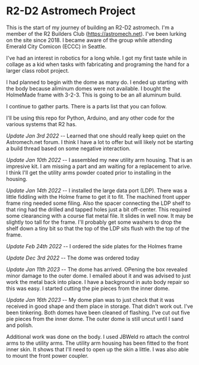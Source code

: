 # R2-D2 Astromech Project

This is the start of my journey of building an R2-D2 astromech.  I'm a member of the R2 Builders Club (https://astromech.net).  I've been lurking on the site since 2018.  I became aware of the group while attending Emerald City Comicon (ECCC) in Seattle.  

I've had an interest in robotics for a long while.  I got my first taste while in collage as a kid when tasks with fabricating and programing the hand for a larger class robot project.  

I had planned to begin with the dome as many do.  I ended up starting with the body because aliminum domes were not available.  I bought the HolmeMade frame with 3-2-3.  This is going to be an all aluminum build.  

I continue to gather parts.  There is a parts list that you can follow.  

I'll be using this repo for Python, Arduino, and any other code for the various systems that R2 has.  

*Update Jan 3rd 2022* -- Learned that one should really keep quiet on the Astromech.net forum.  I think I have a lot to offer but will likely not be starting a build thread based on some negative interaction.  

*Update Jan 10th 2022* -- I assembled my new utility arm housing.  That is an impresive kit.  I am missing a part and am waiting for a replacement to arive.  I think I'll get the utility arms powder coated prior to installing in the housing.  

*Update Jan 14th 2022* -- I installed the large data port (LDP). There was a little fiddling with the Holme frame to get it to fit.  The machined front upper frame ring needed some filing.  Also the spacer connecting the LDP shelf to that ring had the drilled and tapped holes just a bit off-center.  This required some clearancing with a course flat metal file.  It slides in well now.  It may be slightly too tall for the frame.  I'll probably get some washers to drop the shelf down a tiny bit so that the top of the LDP sits flush with the top of the frame.  

*Update Feb 24th 2022* -- I ordered the side plates for the Holmes frame  

*Update Dec 3rd 2022* -- The dome was ordered today  

*Update Jan 11th 2023* -- The dome has arrived.  OPening the box revealed minor damage to the outer dome.  I emailed about it and was advised to just work the metal back into place.  I have a background in auto body repair so this was easy.  I started cutting the pie pieces from the inner dome.

*Update Jan 16th 2023* -- My dome plan was to just check that it was received in good shape and them place in storage.  That didn't work out.  I've been tinkering.  Both domes have been cleaned of flashing.  I've cut out five pie pieces from the inner dome.  The outer dome is still uncut until I sand and polish.

Additional work was done on the body.  I used JBWeld ro attach the control arms to the utility arms.  The utility arm housing has been fitted to the front inner skin.  It shows that I'll need to open up the skin a little.  I was also able to mount the front power coupler.
